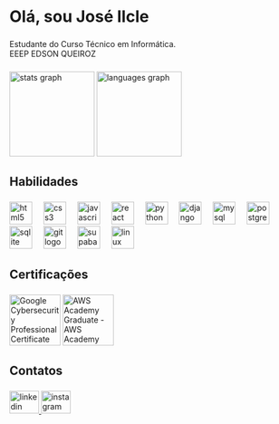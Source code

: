 <h1 align="left">Olá, sou José Ilcle</h1>

###

<p align="left">Estudante do Curso Técnico em Informática.<br>EEEP EDSON QUEIROZ</p>

###
<div align="left">
  <img src="https://github-readme-stats.vercel.app/api?username=JoseIlcle14&hide_title=false&hide_rank=false&show_icons=true&include_all_commits=true&count_private=true&disable_animations=false&theme=dracula&locale=en&hide_border=false&order=1" height="150" alt="stats graph"  />
  <img src="https://github-readme-stats.vercel.app/api/top-langs?username=JoseIlcle14&locale=en&hide_title=false&layout=compact&card_width=320&langs_count=5&theme=dracula&hide_border=false&order=2" height="150" alt="languages graph"  />
</div>

<h2 align="left">Habilidades</h2>

###

<div align="left">
  <img src="https://cdn.jsdelivr.net/gh/devicons/devicon/icons/html5/html5-original.svg" height="40" alt="html5 logo"  />
  <img width="12" />
  <img src="https://cdn.jsdelivr.net/gh/devicons/devicon/icons/css3/css3-original.svg" height="40" alt="css3 logo"  />
  <img width="12" />
  <img src="https://cdn.jsdelivr.net/gh/devicons/devicon/icons/javascript/javascript-original.svg" height="40" alt="javascript logo"  />
  <img width="12" />
  <img src="https://cdn.jsdelivr.net/gh/devicons/devicon/icons/react/react-original.svg" height="40" alt="react logo"  />
  <img width="12" />
  <img src="https://cdn.jsdelivr.net/gh/devicons/devicon/icons/python/python-original.svg" height="40" alt="python logo"  />
  <img width="12" />
  <img height="40" alt="django logo" src="https://skillicons.dev/icons?i=django">
  <img width="12" />
  <img src="https://cdn.jsdelivr.net/gh/devicons/devicon/icons/mysql/mysql-original.svg" height="40" alt="mysql logo"  />
  <img width="12" />
  <img src="https://cdn.jsdelivr.net/gh/devicons/devicon/icons/postgresql/postgresql-original.svg" height="40" alt="postgresql logo"  />
  <img width="12" />
  <img src="https://cdn.jsdelivr.net/gh/devicons/devicon/icons/sqlite/sqlite-original.svg" height="40" alt="sqlite logo"  />
  <img width="12" />
  <img src="https://cdn.jsdelivr.net/gh/devicons/devicon/icons/git/git-original.svg" height="40" alt="git logo"  />
  <img width="12" />
  <img src="https://skillicons.dev/icons?i=supabase" height="40" alt="supabase logo"  />
  <img width="12" />
  <img src="https://skillicons.dev/icons?i=linux" height="40" alt="linux logo"  />
  

</div>

###

<h2 align="left">Certificações</h2>

###

 <a href= "https://www.credly.com/badges/a3c2351c-b280-4584-a90f-910cccebec77/public_url"><img src="https://images.credly.com/images/0bf0f2da-a699-4c82-82e2-56dcf1f2e1c7/image.png" title="Google Cybersecurity Professional Certificate V2" width="90px" height="90px" style="max-width: 150%;" ></img></a>
<a href= "https://www.credly.com/badges/0e42dc95-6536-420d-a836-8cd3404ec9a5/public_url"><img src="https://images.credly.com/size/340x340/images/73e4a58b-a8ef-41a3-a7db-9183dd269882/image.png" title="AWS Academy Graduate - AWS Academy Cloud Foundations" width="90px" height="90px" style="max-width: 150%;" ></img></a>


###

<h2 align="left">Contatos</h2>

###

<div align="left">
  <a href="https://www.linkedin.com/in/joseilcle/" target="_blank">
    <img src="https://raw.githubusercontent.com/maurodesouza/profile-readme-generator/master/src/assets/icons/social/linkedin/default.svg" width="52" height="40" alt="linkedin logo"  />
  </a>
  <a href="https://www.instagram.com/j.ilcle/" target="_blank">
    <img src="https://raw.githubusercontent.com/maurodesouza/profile-readme-generator/master/src/assets/icons/social/instagram/default.svg" width="52" height="40" alt="instagram logo"  />
  </a>
</div>


###
